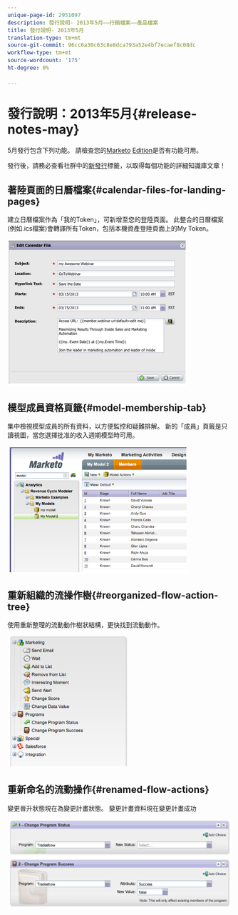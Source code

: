 ```yaml
---
unique-page-id: 2951097
description: 發行說明- 2013年5月——行銷檔案——產品檔案
title: 發行說明- 2013年5月
translation-type: tm+mt
source-git-commit: 96cc6a30c63c8e8dca793a52e4bf7ecaef8c08dc
workflow-type: tm+mt
source-wordcount: '175'
ht-degree: 0%

---
```



# 發行說明：2013年5月{#release-notes-may}

5月發行包含下列功能。 請檢查您的[Marketo](http://docs.marketo.com/display/docs/assets/pricing.php) [Edition](http://docs.marketo.com/display/docs/assets/pricing.php)是否有功能可用。

發行後，請務必查看社群中的[新發行](release-notes-december-2013.md)標籤，以取得每個功能的詳細知識庫文章！

## 著陸頁面的日曆檔案{#calendar-files-for-landing-pages}

建立日曆檔案作為「我的Token」，可新增至您的登陸頁面。 此整合的日曆檔案(例如.ics檔案)會轉譯所有Token，包括本機資產登陸頁面上的My Token。

![](assets/image2014-9-22-16-3a3-3a18.png)

## 模型成員資格頁籤{#model-membership-tab}

集中檢視模型成員的所有資料，以方便監控和疑難排解。 新的「成員」頁籤是只讀視圖，當您選擇批准的收入週期模型時可用。

![](assets/image2014-9-22-16-3a3-3a33.png)

## 重新組織的流操作樹{#reorganized-flow-action-tree}

使用重新整理的流動動作樹狀結構，更快找到流動動作。

![](assets/image2014-9-22-16-3a3-3a58.png)

## 重新命名的流動操作{#renamed-flow-actions}

變更晉升狀態現在為變更計畫狀態。 變更計畫資料現在變更計畫成功

![](assets/image2014-9-22-16-3a4-3a17.png)

